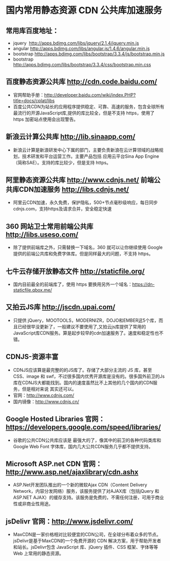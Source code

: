 # 国内常用静态资源 CDN 公共库加速服务
## 常用库百度地址：
- jquery  http://apps.bdimg.com/libs/jquery/2.1.4/jquery.min.js
- angular http://apps.bdimg.com/libs/angular.js/1.4.6/angular.min.js
- bootstrap http://apps.bdimg.com/libs/bootstrap/3.3.4/js/bootstrap.min.js
- bootstrap http://apps.bdimg.com/libs/bootstrap/3.3.4/css/bootstrap.min.css

## 百度静态资源公共库 http://cdn.code.baidu.com/
- 官网帮助手册：http://developer.baidu.com/wiki/index.PHP?title=docs/cplat/libs
- 百度公共CDN为站长的应用程序提供稳定、可靠、高速的服务，包含全球所有最流行的开源JavaScript库,提供的库比较全，但是不支持 https，使用了 https 加密站点使用会出现警告。

## 新浪云计算公共库 http://lib.sinaapp.com/
- 新浪云计算是新浪研发中心下属的部门，主要负责新浪在云计算领域的战略规划，技术研发和平台运营工作。主要产品包括 应用云平台Sina App Engine（简称SAE）。支持的库比较少，但是支持 https。
## 阿里静态资源公共库  http://www.cdnjs.net/ 前端公共库CDN加速服务 http://libs.cdnjs.net/
- 阿里云CDN加速，永久免费，保护隐私，500+节点毫秒级响应，每日同步cdnjs.com，支持https及请求合并，安全稳定快速

## 360 网站卫士常用前端公共库 http://libs.useso.com/
- 除了提供前端库之外，只需替换一下域名，360 就可以让你继续使用 Google 提供的前端公共库和免费字体库。但是同样最大的问题，不支持 https。

## 七牛云存储开放静态文件 http://staticfile.org/
- 国内目前最全的前端库了，使用 https 要换用另外一个域名：https://dn-staticfile.qbox.me/

## 又拍云JS库 http://jscdn.upai.com/
- 只提供 jQuery，MOOTOOLS，MODERNIZR，DOJO和EMBER这5个库，而且已经很早没更新了，一般建议不要使用了,又拍云js库提供了常用的JavaScript库CDN服务。算是起步较早的cdn加速服务了。速度和稳定性也不错。

## CDNJS-资源丰富 
- CDNJS应该算是最完整的的JS库了。存储了大部分主流的 JS 库，甚至 CSS、image 和 swf，不过很多国内优秀开源库是没有的。很多国外前卫的Js库在CDNJS大都能找到。国内的速度虽然比不上其他的几个国内的CDN服务，但是相对来说 其实还可以。
- 官网：http://www.cdnjs.com/
- 国内镜像：http://www.cdnjs.cn/

## Google Hosted Libraries  官网：https://developers.google.com/speed/libraries/
- 谷歌的公共CDN公共库应该是 最强大的了，像其中的前卫的各种代码类库和Google Web Font 字体库，国内几大公共CDN服务几乎都不提供支持。

## Microsoft ASP.net CDN  官网：http://www.asp.net/ajaxlibrary/cdn.ashx
- ASP.Net开发团队推出的一个新的微软Ajax CDN（Content Delivery Network，内容分发网络）服务，该服务提供了对AJAX库（包括jQuery 和 ASP.NET AJAX）的缓存支持。该服务是免费的，不需任何注册，可用于商业性或非商业性用途。

## jsDelivr 官网：http://www.jsdelivr.com/
- MaxCDN是一家价格相对比较便宜的CDN公司，在全球分布着众多的节点。 jsDelivr是基于MaxCDN的一个免费开源的 CDN 解决方案，用于帮助开发者和站长。jsDelivr包含 JavaScript 库、jQuery 插件、CSS 框架、字体等等 Web 上常用的静态资源。

